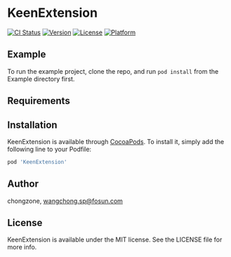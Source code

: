 # KeenExtension

[![CI Status](https://img.shields.io/travis/chongzone/KeenExtension.svg?style=flat)](https://travis-ci.org/chongzone/KeenExtension)
[![Version](https://img.shields.io/cocoapods/v/KeenExtension.svg?style=flat)](https://cocoapods.org/pods/KeenExtension)
[![License](https://img.shields.io/cocoapods/l/KeenExtension.svg?style=flat)](https://cocoapods.org/pods/KeenExtension)
[![Platform](https://img.shields.io/cocoapods/p/KeenExtension.svg?style=flat)](https://cocoapods.org/pods/KeenExtension)

## Example

To run the example project, clone the repo, and run `pod install` from the Example directory first.

## Requirements

## Installation

KeenExtension is available through [CocoaPods](https://cocoapods.org). To install
it, simply add the following line to your Podfile:

```ruby
pod 'KeenExtension'
```

## Author

chongzone, wangchong.sp@fosun.com

## License

KeenExtension is available under the MIT license. See the LICENSE file for more info.
